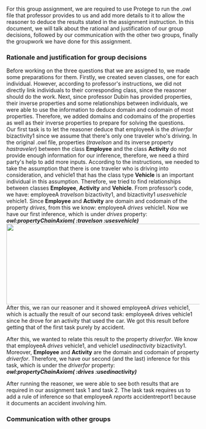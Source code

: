 For this group assignment, we are required to use Protege to run the .owl file that professor provides to us and add more details to it to allow the reasoner to deduce the results stated in the assignment instruction. In this document, we will talk about the rational and justification of our group decisions, followed by our communication with the other two groups, finally the groupwork we have done for this assignment.
### Rationale and justification for group decisions ###
Before working on the three questions that we are assigned to, we made some preparations for them. Firstly, we created seven classes, one for each individual. However, according to professor's instructions, we did not directly link individuals to their corresponding class, since the reasoner should do the work. Next, since professor Dubin has provided properties, their inverse properties and some relationships between individuals, we were able to use the information to deduce domain and codomain of most properties. Therefore, we added domains and codomains of the properties as well as their inverse properties to prepare for solving the questions.  
Our first task is to let the reasoner deduce that employeeA is the *driverfor* bizactivity1 since we assume that there's only one traveler who's driving. In the original .owl file, properties (*travelson* and its inverse property *hastraveler*) between the class **Employee** and the class **Activity** do not provide enough information for our inference, therefore, we need a third party's help to add more inputs. According to the instructions, we needed to take the assumption that there is one traveler who is driving into consideration, and vehicle1 that has the class type **Vehicle** is an important individual in this assumption. Therefore, we tried to find relationships between classes **Employee**, **Activity** and **Vehicle**. From professor’s code, we have: employeeA *travelson* bizactivity1, and bizactivity1 *usesvehicle* vehicle1. Since **Employee** and **Activity** are domain and codomain of the property *drives*, from this we know: employeeA *drives* vehicle1. Now we have our first inference, which is under *drives* property:  
**_owl:propertyChainAxiom( :travelson :usesvehicle)_**  
<img src="https://user-images.githubusercontent.com/46877258/57255908-d8301080-701a-11e9-9513-e741e335e8fa.png" width="700" height="210">  
After this, we ran our reasoner and it showed employeeA *drives* vehicle1, which is actually the result of our second task: employeeA drives vehicle1 since he drove for an activity that used the car. We got this result before getting that of the first task purely by accident.  
  
After this, we wanted to relate this result to the property *driverfor*. We know that employeeA *drives* vehicle1, and vehicle1 *usedinactivity* bizactivity1. Moreover, **Employee** and **Activity** are the domain and codomain of property *driverfor*. Therefore, we have our second (and the last) inference for this task, which is under the *driverfor* property:  
**_owl:propertyChainAxiom( :drives :usedinactivity)_**  
   
After running the reasoner, we were able to see both results that are required in our assignment task 1 and task 2. The lask task requires us to add a rule of inference so that employeeA *reports* accidentreport1 because it documents an accident involving him. 
### Communication with other groups ## 
